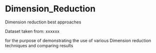 # Dimension_Reduction
Dimension reduction best approaches

Dataset taken from: xxxxxx

for the purpose of demonstrating the use of various Dimension reduction techniques and comparing results
